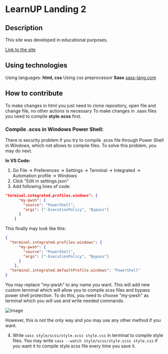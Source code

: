 # LearnUP Landing 2

## Description

This site was developed in educational purposes.

[Link to the site](https://amazing-joliot-e15ecf.netlify.app/)

## Using technologies

Using languages: **html, css**
Using css preprocessor **Sass** [sass-lang.com](https://sass-lang.com/)

## How to contribute

To make changes in html you just need to clone repository, open file and change file, no other actions is necessary
To make changes in .sass files you need to compile **style.scss** first. 

### Compile .scss in Windows Power Shell:
There is security problem if you try to compile .scss file through Power Shell in Windows, which not allows to compile files.
To solve this problem, you may do next.

**In VS Code:**
1. Go File -> Preferences -> Settings -> Terminal -> Integrated -> Automation profile -> Windows
2. Click "Edit in settings.json"
3. Add following lines of code:
  ```json
  "terminal.integrated.profiles.windows": {
        "my-pwsh": {
          "source": "PowerShell",
          "args": ["-ExecutionPolicy", "Bypass"]
        }
      }
  ```
This finally may look like this:
  ```json
  {
    "terminal.integrated.profiles.windows": {
        "my-pwsh": {
          "source": "PowerShell",
          "args": ["-ExecutionPolicy", "Bypass"]
        }
      },
    "terminal.integrated.defaultProfile.windows": "PowerShell"
  }
  ```
  You may replace "my-pwsh" to any name you want.
  This will add new custom terminal which will allow you to compile scss files and bypass power shell protection. To do this, you need to choose "my-pwsh" as terminal which you will use and write needed commands.
  
  ![image](https://user-images.githubusercontent.com/88938784/153714558-f7161181-1c38-4bb3-9764-21cac834cc33.png)

  However, this is not the only way and you may use any other method if you want.
  
  4. Write `sass style/scss/style.scss style.css` in terminal to compile style files. You may write `sass --watch style/scss/style.scss style.css` if you want it to compile style.scss file every time you save it.
